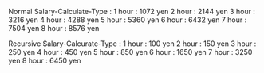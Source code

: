 Normal Salary-Calculate-Type :
 1 hour :  1072 yen
 2 hour :  2144 yen
 3 hour :  3216 yen
 4 hour :  4288 yen
 5 hour :  5360 yen
 6 hour :  6432 yen
 7 hour :  7504 yen
 8 hour :  8576 yen

Recursive Salary-Calcurate-Type :
 1 hour :   100 yen
 2 hour :   150 yen
 3 hour :   250 yen
 4 hour :   450 yen
 5 hour :   850 yen
 6 hour :  1650 yen
 7 hour :  3250 yen
 8 hour :  6450 yen